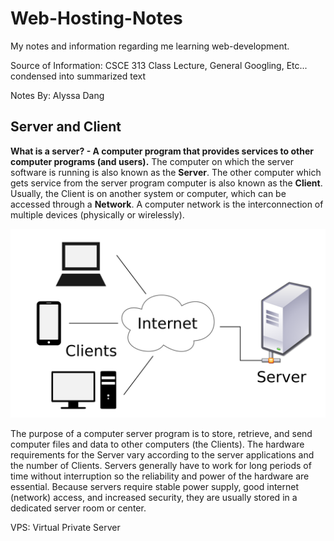 # Web-Hosting-Notes
My notes and information regarding me learning web-development.

Source of Information: CSCE 313 Class Lecture, General Googling, Etc... condensed into summarized text

Notes By: Alyssa Dang

## Server and Client

**What is a server? - A computer program that provides services to other computer programs (and users).**
The computer on which the server software is running is also known as the **Server**.
The other computer which gets service from the server program computer is also known as the **Client**. 
Usually, the Client is on another system or computer, which can be accessed through a **Network**.
A computer network is the interconnection of multiple devices (physically or wirelessly).
        
![Server-Client Model](https://github.com/AlyssaDang/Web-Hosting-Notes/blob/master/notesImages/Server-Client-Model.png)

The purpose of a computer server program is to store, retrieve, and send computer files and data to other computers (the Clients). 
The hardware requirements for the Server vary according to the server applications and the number of Clients. 
Servers generally have to work for long periods of time without interruption so the reliability and power of the hardware are essential. Because servers require stable power supply, good internet (network) access, and increased security, they are usually stored in a dedicated server room or center.
        
VPS: Virtual Private Server
